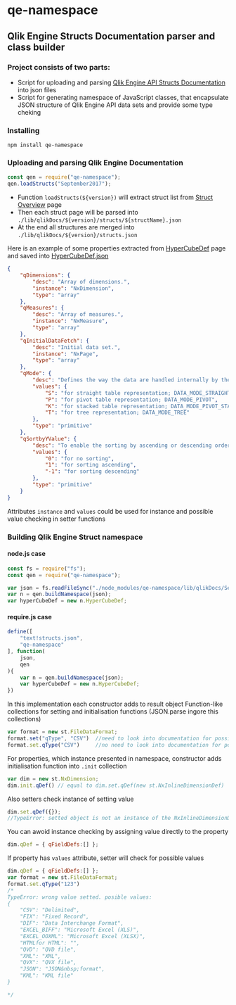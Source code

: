 # qe-namespace
## Qlik Engine Structs Documentation parser and class builder

### Project consists of two parts:
- Script for uploading and parsing [Qlik Engine API Structs Documentation](http://help.qlik.com/en-US/sense-developer/June2017/Subsystems/EngineAPI/Content/Structs/OverviewStruct.htm) into json files
- Script for generating namespace of JavaScript classes, that encapsulate JSON structure of Qlik Engine API data sets and provide some type cheking

### Installing

`npm install qe-namespace`

### Uploading and parsing Qlik Engine Documentation
 
```js
const qen = require("qe-namespace");
qen.loadStructs("September2017");
```

* Function `loadStructs(${version})` will extract struct list from [Struct Overview](http://help.qlik.com/en-US/sense-developer/September2017/Subsystems/EngineAPI/Content/Structs/OverviewStruct.htm) page
* Then each struct page will be parsed into `./lib/qlikDocs/${version}/structs/${structName}.json`
* At the end all structures are merged into `./lib/qlikDocs/${version}/structs.json`


Here is an example of some properties extracted from [HyperCubeDef](http://help.qlik.com/en-US/sense-developer/September2017/Subsystems/EngineAPI/Content/Structs/HyperCubeDef.htm) page and saved into [HyperCubeDef.json](https://github.com/inhalesulfur/qe-namespace/blob/master/lib/qlikDocs/September2017/structs/HyperCubeDef.json)
```json
{
    "qDimensions": {
        "desc": "Array of dimensions.",
        "instance": "NxDimension",
        "type": "array"
    },
    "qMeasures": {
        "desc": "Array of measures.",
        "instance": "NxMeasure",
        "type": "array"
    },
    "qInitialDataFetch": {
        "desc": "Initial data set.",
        "instance": "NxPage",
        "type": "array"
    },
    "qMode": {
        "desc": "Defines the way the data are handled internally by the engine.\nDefault value is DATA_MODE_STRAIGHT.\nA pivot table can contain several dimensions and measures whereas a stacked pivot table can contain several dimensions but only one measure.\n",
        "values": {
            "S": "for straight table representation; DATA_MODE_STRAIGHT",
            "P": "for pivot table representation; DATA_MODE_PIVOT",
            "K": "for stacked table representation; DATA_MODE_PIVOT_STACK",
            "T": "for tree representation; DATA_MODE_TREE"
        },
        "type": "primitive"
    },
    "qSortbyYValue": {
        "desc": "To enable the sorting by ascending or descending order in the values of a measure. \nThis property applies to pivot tables and stacked pivot tables.\nIn the case of a pivot table, the measure or pseudo dimension should be defined as a top dimension. The sorting is restricted to the values of the first measure in a pivot table.\n",
        "values": {
            "0": "for no sorting",
            "1": "for sorting ascending",
            "-1": "for sorting descending"
        },
        "type": "primitive"
    }
}
```

Attributes `instance` and `values` could be used for instance and possible value checking in setter functions

### Building Qlik Engine Struct namespace

#### node.js case
```js
const fs = require("fs");
const qen = require("qe-namespace");

var json = fs.readFileSync("./node_modules/qe-namespace/lib/qlikDocs/September2017/structs.json");
var n = qen.buildNamespace(json);
var hyperCubeDef = new n.HyperCubeDef;
```

#### require.js case
```js
define([
    "text!structs.json",
    "qe-namespace"
], function(
    json,
    qen
){
    var n = qen.buildNamespace(json);
    var hyperCubeDef = new n.HyperCubeDef;
})
```

In this implementation each constructor adds to result object Function-like collections for setting and initialisation functions (JSON.parse ingore this collections)
```js
var format = new st.FileDataFormat;
format.set("qType", "CSV") 	//need to look into documentation for possible properties
format.set.qType("CSV")		//no need to look into documentation for possible properties
```

For properties, which instance presented in namespace, constructor adds initialisation function into `.init` collection
```js
var dim = new st.NxDimension;
dim.init.qDef() // equal to dim.set.qDef(new st.NxInlineDimensionDef)
```

Also setters check instance of setting value
```js
dim.set.qDef({});
//TypeError: setted object is not an instance of the NxInlineDimensionDef
```

You can awoid instance checking by assigning value directly to the property
```js
dim.qDef = { qFieldDefs:[] };
```

If property has `values` attribute, setter will check for possible values
```js
dim.qDef = { qFieldDefs:[] };
var format = new st.FileDataFormat;
format.set.qType("123")
/*
TypeError: wrong value setted. posible values:
{
    "CSV": "Delimited",
    "FIX": "Fixed Record",
    "DIF": "Data Interchange Format",
    "EXCEL_BIFF": "Microsoft Excel (XLS)",
    "EXCEL_OOXML": "Microsoft Excel (XLSX)",
    "HTMLfor HTML": "",
    "QVD": "QVD file",
    "XML": "XML",
    "QVX": "QVX file",
    "JSON": "JSON&nbsp;format",
    "KML": "KML file"
}

*/
```